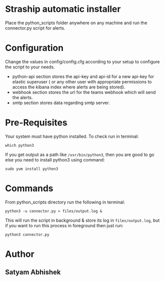 # Straship automatic installer

Place the python_scripts folder anywhere on any machine and run the connector.py script for alerts.

# Configuration

Change the values in config/config.cfg according to your setup to configure the script to your needs.

- python-api section stores the api-key and api-id for a new api-key for elastic superuser ( or any other user with appropriate permissions to access the kibana index where alerts are being stored).
- webhook section stores the url for the teams webhook which will send the alerts.
- smtp section stores data regarding smtp server.

# Pre-Requisites

Your system must have python installed. To check run in terminal:

``` which python3 ```

If you get output as a path like ``` /usr/bin/python3 ```, then you are good to go else you need to install python3 using command:

``` sudo yum install python3 ```

# Commands

From python_scripts directory run the following in terminal:

``` python3 -u connector.py > files/output.log & ```

This will run the script in background & store its log in ``` files/output.log ```, but if you want to run this process in foreground then just run:

``` python3 connector.py ```

# Author

## Satyam Abhishek